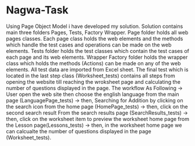 # Nagwa-Task
Using Page Object Model i have developed my solution.
Solution contains main three folders Pages, Tests, Factory Wrapper.
Page folder holds all web pages classes.
Each page class holds the web elements and the methods which handle the test cases and operations can be made on the web elements.
Tests folder holds the test classes which contain the test cases of each page and its web elements.
Wrapper Factory folder holds the wrapper class which holds the methods (Actions) can be made on any of the web elements. 
All test data are imported from Excel sheet.
The final test which is located in the last step class (Worksheet_tests) contains all steps from opening the website till reaching the wroksheet page and calculating the number of questions displayed in the page.
The workflow As Following -> User open the web site then choose the english language from the main page (LanguagePage_tests) -> then, Searching for Addition by clicking on the search icon from the home page (HomePage_tests) -> then, click on the second search result From the search results page (SearchResults_tests) -> then, click on the worksheet item to preview the worksheet home page from the Lesson page(Lessons_tests) -> then, in the worksheet home page we can calcualte the number of questions displayed in the page (Worksheet_tests).
